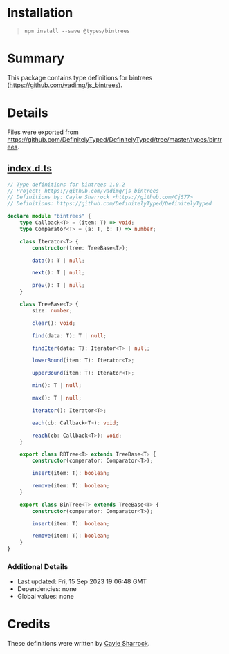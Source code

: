 # Installation
> `npm install --save @types/bintrees`

# Summary
This package contains type definitions for bintrees (https://github.com/vadimg/js_bintrees).

# Details
Files were exported from https://github.com/DefinitelyTyped/DefinitelyTyped/tree/master/types/bintrees.
## [index.d.ts](https://github.com/DefinitelyTyped/DefinitelyTyped/tree/master/types/bintrees/index.d.ts)
````ts
// Type definitions for bintrees 1.0.2
// Project: https://github.com/vadimg/js_bintrees
// Definitions by: Cayle Sharrock <https://github.com/CjS77>
// Definitions: https://github.com/DefinitelyTyped/DefinitelyTyped

declare module "bintrees" {
    type Callback<T> = (item: T) => void;
    type Comparator<T> = (a: T, b: T) => number;

    class Iterator<T> {
        constructor(tree: TreeBase<T>);

        data(): T | null;

        next(): T | null;

        prev(): T | null;
    }

    class TreeBase<T> {
        size: number;

        clear(): void;

        find(data: T): T | null;

        findIter(data: T): Iterator<T> | null;

        lowerBound(item: T): Iterator<T>;

        upperBound(item: T): Iterator<T>;

        min(): T | null;

        max(): T | null;

        iterator(): Iterator<T>;

        each(cb: Callback<T>): void;

        reach(cb: Callback<T>): void;
    }

    export class RBTree<T> extends TreeBase<T> {
        constructor(comparator: Comparator<T>);

        insert(item: T): boolean;

        remove(item: T): boolean;
    }

    export class BinTree<T> extends TreeBase<T> {
        constructor(comparator: Comparator<T>);

        insert(item: T): boolean;

        remove(item: T): boolean;
    }
}

````

### Additional Details
 * Last updated: Fri, 15 Sep 2023 19:06:48 GMT
 * Dependencies: none
 * Global values: none

# Credits
These definitions were written by [Cayle Sharrock](https://github.com/CjS77).

